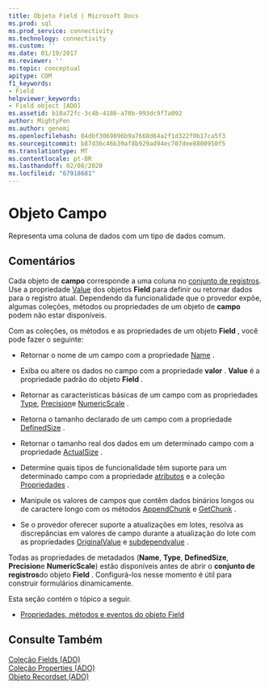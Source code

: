 ```yaml
---
title: Objeto Field | Microsoft Docs
ms.prod: sql
ms.prod_service: connectivity
ms.technology: connectivity
ms.custom: ''
ms.date: 01/19/2017
ms.reviewer: ''
ms.topic: conceptual
apitype: COM
f1_keywords:
- Field
helpviewer_keywords:
- Field object [ADO]
ms.assetid: b10a72fc-3c4b-4186-a70b-993dc9f7a092
author: MightyPen
ms.author: genemi
ms.openlocfilehash: 04dbf3069896b9a7668d64a2f1d322f0b17ca5f3
ms.sourcegitcommit: b87d36c46b39af8b929ad94ec707dee8800950f5
ms.translationtype: MT
ms.contentlocale: pt-BR
ms.lasthandoff: 02/08/2020
ms.locfileid: "67918681"
---
```

# <a name="field-object"></a>Objeto Campo
Representa uma coluna de dados com um tipo de dados comum.  
  
## <a name="remarks"></a>Comentários  
 Cada objeto de **campo** corresponde a uma coluna no [conjunto de registros](../../../ado/reference/ado-api/recordset-object-ado.md). Use a propriedade [Value](../../../ado/reference/ado-api/value-property-ado.md) dos objetos **Field** para definir ou retornar dados para o registro atual. Dependendo da funcionalidade que o provedor expõe, algumas coleções, métodos ou propriedades de um objeto de **campo** podem não estar disponíveis.  
  
 Com as coleções, os métodos e as propriedades de um objeto **Field** , você pode fazer o seguinte:  
  
-   Retornar o nome de um campo com a propriedade [Name](../../../ado/reference/ado-api/name-property-ado.md) .  
  
-   Exiba ou altere os dados no campo com a propriedade **valor** . **Value** é a propriedade padrão do objeto **Field** .  
  
-   Retornar as características básicas de um campo com as propriedades [Type](../../../ado/reference/ado-api/type-property-ado.md), [Precision](../../../ado/reference/ado-api/precision-property-ado.md)e [NumericScale](../../../ado/reference/ado-api/numericscale-property-ado.md) .  
  
-   Retorna o tamanho declarado de um campo com a propriedade [DefinedSize](../../../ado/reference/ado-api/definedsize-property.md) .  
  
-   Retornar o tamanho real dos dados em um determinado campo com a propriedade [ActualSize](../../../ado/reference/ado-api/actualsize-property-ado.md) .  
  
-   Determine quais tipos de funcionalidade têm suporte para um determinado campo com a propriedade [atributos](../../../ado/reference/ado-api/attributes-property-ado.md) e a coleção [Propriedades](../../../ado/reference/ado-api/properties-collection-ado.md) .  
  
-   Manipule os valores de campos que contêm dados binários longos ou de caractere longo com os métodos [AppendChunk](../../../ado/reference/ado-api/appendchunk-method-ado.md) e [GetChunk](../../../ado/reference/ado-api/getchunk-method-ado.md) .  
  
-   Se o provedor oferecer suporte a atualizações em lotes, resolva as discrepâncias em valores de campo durante a atualização do lote com as propriedades [OriginalValue](../../../ado/reference/ado-api/originalvalue-property-ado.md) e [subdependvalue](../../../ado/reference/ado-api/underlyingvalue-property.md) .  
  
 Todas as propriedades de metadados (**Name**, **Type**, **DefinedSize**, **Precision**e **NumericScale**) estão disponíveis antes de abrir o **conjunto de registros**do objeto **Field** . Configurá-los nesse momento é útil para construir formulários dinamicamente.  
  
 Esta seção contém o tópico a seguir.  
  
-   [Propriedades, métodos e eventos do objeto Field](../../../ado/reference/ado-api/field-object-properties-methods-and-events.md)  
  
## <a name="see-also"></a>Consulte Também  
 [Coleção Fields (ADO)](../../../ado/reference/ado-api/fields-collection-ado.md)   
 [Coleção Properties (ADO)](../../../ado/reference/ado-api/properties-collection-ado.md)   
 [Objeto Recordset (ADO)](../../../ado/reference/ado-api/recordset-object-ado.md)
